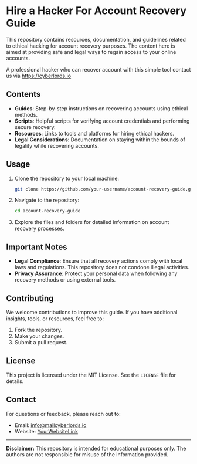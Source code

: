 # Hire a Hacker For Account Recovery Guide

This repository contains resources, documentation, and guidelines related to ethical hacking for account recovery purposes. The content here is aimed at providing safe and legal ways to regain access to your online accounts.

A professional hacker who can recover account with this simple tool
contact us via https://cyberlords.io

## Contents

- **Guides**: Step-by-step instructions on recovering accounts using ethical methods.
- **Scripts**: Helpful scripts for verifying account credentials and performing secure recovery.
- **Resources**: Links to tools and platforms for hiring ethical hackers.
- **Legal Considerations**: Documentation on staying within the bounds of legality while recovering accounts.

## Usage

1. Clone the repository to your local machine:

   ```bash
   git clone https://github.com/your-username/account-recovery-guide.git
   ```

2. Navigate to the repository:

   ```bash
   cd account-recovery-guide
   ```

3. Explore the files and folders for detailed information on account recovery processes.

## Important Notes

- **Legal Compliance**: Ensure that all recovery actions comply with local laws and regulations. This repository does not condone illegal activities.
- **Privacy Assurance**: Protect your personal data when following any recovery methods or using external tools.

## Contributing

We welcome contributions to improve this guide. If you have additional insights, tools, or resources, feel free to:

1. Fork the repository.
2. Make your changes.
3. Submit a pull request.

## License

This project is licensed under the MIT License. See the `LICENSE` file for details.

## Contact

For questions or feedback, please reach out to:

- Email: info@mailcyberlords.io
- Website: [YourWebsiteLink](https://cyberlords.io)

---

**Disclaimer:** This repository is intended for educational purposes only. The authors are not responsible for misuse of the information provided.
